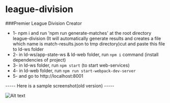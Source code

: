 # league-division


###Premier League Division Creator 

* 1- npm i and run 'npm run generate-matches' at the root directory league-division (It will automatically generate results and creates a file which name is match-results.json to tmp directory)cut and paste this file to ld-ws folder
* 2- in ld-ws/app-state-ws & ld-web folder, run `npm i` command (install dependencies of project)
* 3- in ld-ws folder, run `npm start` (to start web-services)
* 4- in ld-web folder, run `npm run start-webpack-dev-server`
* 5- and go to http://localhost:8001

----- Here is a sample screenshot(old version) -----

![Alt text](https://github.com/mertyesin/league-division/blob/master/packages/ld-web/images/league-screenshot?raw=true "Optional Title")
